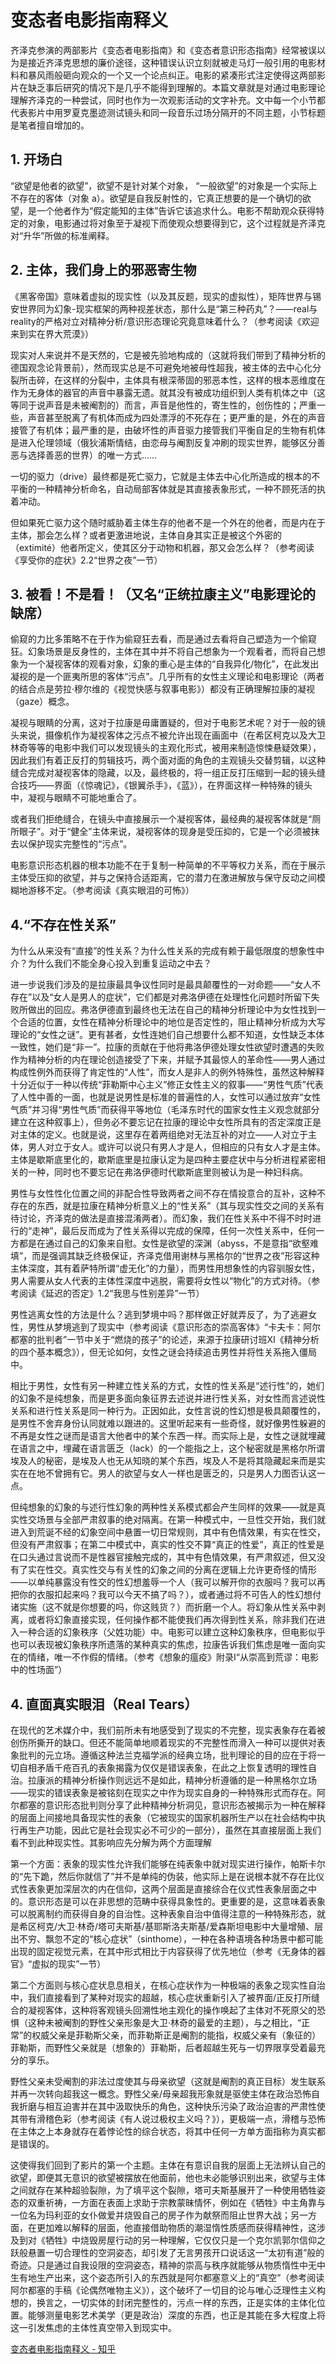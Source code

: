 # 变态者电影指南释义
 齐泽克参演的两部影片《变态者电影指南》和《变态者意识形态指南》经常被误以为是接近齐泽克思想的廉价途径，这种错误认识立刻就被走马灯一般引用的电影材料和暴风雨般砸向观众的一个又一个论点纠正。电影的紧凑形式注定使得这两部影片在缺乏事后研究的情况下是几乎不能得到理解的。本篇文章就是对通过电影理论理解齐泽克的一种尝试，同时也作为一次观影活动的文字补充。文中每一个小节都代表影片中用罗夏克墨迹测试镜头和同一段音乐过场分隔开的不同主题，小节标题是笔者擅自增加的。

## 1. 开场白

“欲望是他者的欲望”，欲望不是针对某个对象， “一般欲望”的对象是一个实际上不存在的客体（对象 a）。欲望是自我反射性的，它真正想要的是一个确切的欲望，是一个他者作为“假定能知的主体”告诉它该追求什么。电影不帮助观众获得特定的对象，电影通过将对象至于凝视下而使观众想要得到它，这个过程就是齐泽克对“升华”所做的标准阐释。

## 2. 主体，我们身上的邪恶寄生物

《黑客帝国》意味着虚拟的现实性（以及其反题，现实的虚拟性），矩阵世界与锡安世界同为幻象-现实框架的两种视差状态，那什么是“第三种药丸”？——real与reality的严格对立对精神分析/意识形态理论究竟意味着什么？（参考阅读《欢迎来到实在界大荒漠》）

现实对人来说并不是天然的，它是被先验地构成的（这就将我们带到了精神分析的德国观念论背景前），然而现实总是不可避免地被母性超我，被主体的去中心化分裂所击碎，在这样的分裂中，主体具有根深蒂固的邪恶本性，这样的根本恶维度在作为无身体的器官的声音中暴露无遗。就其没有被成功组织到人类有机体之中（这等同于说声音是未被阉割的）而言，声音是他性的，寄生性的，创伤性的；严重一些，声音甚至脱离了有机体而成为四处漂浮的不死存在；更严重的是，外在的声音接管了有机体；最严重的是，由破坏性的声音驱力接管我们平衡自足的生物有机体是进入伦理领域（俄狄浦斯情结，由恋母与阉割反复冲刷的现实世界，能够区分善恶与选择善恶的世界）的唯一方式……

一切的驱力（drive）最终都是死亡驱力，它就是主体去中心化所造成的根本的不平衡的一种精神分析命名，自动局部客体就是其直接表象形式，一种不顾死活的执着冲动。

但如果死亡驱力这个随时威胁着主体生存的他者不是一个外在的他者，而是内在于主体，那会怎么样？或者更激进地说，主体自身其实正是被这个外密的（extimité）他者所定义，使其区分于动物和机器，那又会怎么样？（参考阅读《享受你的症状》2.2“世界之夜”一节）

## 3. 被看！不是看！（又名“正统拉康主义”电影理论的缺席）

偷窥的力比多策略不在于作为偷窥狂去看，而是通过去看将自己塑造为一个偷窥狂。幻象场景是反身性的，主体在其中并不将自己想象为一个观看者，而将自己想象为一个凝视客体的观看对象，幻象的重心是主体的“自我异化/物化”，在此发出凝视的是一个匪夷所思的客体“污点”。几乎所有的女性主义理论和电影理论（两者的结合点是劳拉·穆尔维的《视觉快感与叙事电影》）都没有正确理解拉康的凝视（gaze）概念。

凝视与眼睛的分离，这对于拉康是毋庸置疑的，但对于电影艺术呢？对于一般的镜头来说，摄像机作为凝视客体之污点不被允许出现在画面中（在希区柯克以及大卫林奇等等的电影中我们可以发现镜头的主观化形式，被用来制造惊悚悬疑效果），因此我们有着正反打的剪辑技巧，两个面对面的角色的主观镜头交替剪辑，以这种缝合完成对凝视客体的隐藏，以及，最终极的，将一组正反打压缩到一起的镜头缝合技巧——界面（《惊魂记》，《银翼杀手》，《蓝》），在界面这样一种特殊的镜头中，凝视与眼睛不可能地重合了。

或者我们拒绝缝合，在镜头中直接展示一个凝视客体，最经典的凝视客体就是“厕所眼子”。对于“健全”主体来说，凝视客体的现身是受压抑的，它是一个必须被抹去以保护现实完整性的“污点”。

电影意识形态机器的根本功能不在于复制一种简单的不平等权力关系，而在于展示主体受压抑的欲望，并与之保持合适距离，它的潜力在激进解放与保守反动之间模糊地游移不定。（参考阅读《真实眼泪的可怖》）

## 4.“不存在性关系”

为什么从来没有“直接”的性关系？为什么性关系的完成有赖于最低限度的想象性中介？为什么我们不能全身心投入到重复运动之中去？

进一步说我们涉及的是拉康最具争议性同时是最具颠覆性的一对命题——“女人不存在”以及“女人是男人的症状”，它们都是对弗洛伊德在处理性化问题时所留下失败所做出的回应。弗洛伊德直到最终也无法在自己的精神分析理论中为女性找到一个合适的位置，女性在精神分析理论中的地位是否定性的，阻止精神分析成为大写理论的“女性之谜”。更有甚者，女性连她们自己想要什么都不知道，女性缺乏本体一致性，她们是“非一”。拉康的贡献在于他将弗洛伊德处理女性欲望时遭遇的失败作为精神分析的内在理论创造接受了下来，并赋予其最惊人的革命性——男人通过构成性例外而获得了肯定性的“人性”，而女人是非人的例外特殊性，虽然这种解释十分近似于一种以传统“菲勒斯中心主义”修正女性主义的叙事——“男性气质”代表了人性中善的一面，也就是说男性是标准的普遍性的人，女性可以通过放弃“女性气质”并习得“男性气质”而获得平等地位（毛泽东时代的国家女性主义观念就部分建立在这种叙事上），但务必不要忘记在拉康的理论中女性所具有的否定深度正是对主体的定义。也就是说，这里存在着两组绝对无法互补的对立——人对立于主体，男人对立于女人。或许可以说只有男人才是人，但相应的只有女人才是主体。主体是歇斯底里化的，歇斯底里是拉康认定为是四种主要症状中与分析进程紧密相关的一种，同时也不要忘记在弗洛伊德时代歇斯底里则被认为是一种妇科病。

男性与女性性化位置之间的非配合性导致两者之间不存在情投意合的互补，这种不存在的东西，就是拉康在精神分析意义上的“性关系”（其与现实性交之间的关系有待讨论，齐泽克的做法是直接混淆两者）。而幻象，我们在性关系中不得不时时进行的“走神”，最后反而成为了性关系得以完成的保障，任何一次性关系中，任何一方都是在通过自己的幻象来自慰。女性是欲望的深渊（abyss，不是意指“欲壑难填”，而是强调其缺乏终极保证，齐泽克借用谢林与黑格尔的“世界之夜”形容这种主体深度，其有着萨特所谓“虚无化”的力量），而男性用想象性的内容驯服女性，男人需要从女人代表的主体性深度中逃脱，需要将女性以“物化”的方式对待。（参考阅读《延迟的否定》1.2“我思与性别差异”一节）

男性逃离女性的方法是什么？逃到梦境中吗？那样做正好就弄反了，为了逃避女性，男性从梦境逃到了现实中（参考阅读《意识形态的崇高客体》“卡夫卡：阿尔都塞的批判者”一节中关于“燃烧的孩子”的论述，来源于拉康研讨班Ⅺ《精神分析的四个基本概念》），但无论如何，女性之谜会持续追击男性并将性关系拖入僵局中。

相比于男性，女性有另一种建立性关系的方式，女性的性关系是“述行性”的，她们的幻象不是纯想象，而是更多面向象征界去述说并进行性关系，对女性而言述说性关系和进行性关系是同一种行为。正因如此，女性言说的性幻想是极具颠覆性的，是男性不舍弃身份认同就难以跟进的。这里听起来有一些奇怪，就好像男性躲避的不再是女性之谜而是语言大他者中的某个东西一样。而实际上是，女性之谜就埋藏在语言之中，埋藏在语言匮乏（lack）的一个能指之上，这个秘密就是黑格尔所谓埃及人的秘密，是埃及人也无从知晓的某个东西，埃及人不是将其隐藏起来而是实实在在地不曾拥有它。男人的欲望与女人一样也是匮乏的，只是男人力图否认这一点。

但纯想象的幻象的与述行性幻象的两种性关系模式都会产生同样的效果——就是真实性交场景与全部严肃叙事的绝对隔离。在第一种模式中，一旦性交开始，我们就进入到荒诞不经的幻象空间中悬置一切日常规则，其中有色情效果，有实在性交，但没有严肃叙事；在第二中模式中，真实的性交不算“真正的性爱”，真正的性爱是在口头通过言说而不是性器官接触完成的，其中有色情效果，有严肃叙述，但又没有了实在性交。真实性交与有关性的幻象之间的分离在逻辑上允许更奇怪的情形——以单纯暴露没有性交的性幻想羞辱一个人（我可以解开你的衣服吗？我可以再把你的衣服扣起来吗？我可以今天不搞了吗？），或者通过将不可告人的性幻想付诸实施（这不就是你想要的吗，你这贱货？）而折磨一个人。将幻象从性关系中剥离，或者将幻象直接实现，任何操作都不能使我们再次得到性关系，除非我们在进入一种合适的幻象秩序（父姓功能）中。电影可以建立这种幻象秩序，但电影似乎也可以表现被幻象秩序所遗落的某种真实的焦虑，拉康告诉我们焦虑是唯一面向实在的情绪，唯一不作假的情绪。（参考《想象的瘟疫》附录Ⅰ“从崇高到荒谬：电影中的性场面”）

## 4. 直面真实眼泪（Real Tears）

在现代的艺术媒介中，我们前所未有地感受到了现实的不完整，现实表象存在着被创伤所撕开的缺口。但还不能简单地顺着现实的不完整性而滑入一种可以提供对表象批判的元立场。遵循这种法兰克福学派的经典立场，批判理论的目的应在于将一切自相矛盾千疮百孔的表象揭露为仅仅是错误表象，在此之上恢复透明的理性自治。拉康派的精神分析操作则远远不是如此，精神分析遵循的是一种黑格尔立场——现实的错误表象是被铭刻在现实之中作为现实自身的一种特殊形式而存在。阿尔都塞的意识形态批判则分享了此种精神分析洞见，意识形态被揭示为一种在解释的层面上间接地具备现实性的表象（它被现实的国家机器所生产以在社会结构中执行再生产功能，因此它是社会现实必不可少的一部分），虽然在其直接层面上我们看不到此种现实性。其影响应先分解为两个方面理解

第一个方面：表象的现实性允许我们能够在纯表象中就对现实进行操作，帕斯卡尔的“先下跪，然后你就信了”并不是单纯的伪装，他实际上是在说根本就不存在比仪式性表象更加深层次的内在信仰，这两个层面是直接综合在仪式性表象层面之中的。意识形态是可以在非思想的范畴中获得具象性的。更重要的是，这意味着表象可以脱离制约而获得自身的自治性。这种表象自治中值得注意的一种特殊形态，就是希区柯克/大卫·林奇/塔可夫斯基/基耶斯洛夫斯基/爱森斯坦电影中大量增殖、层出不穷、飘忽不定的“核心症状”（sinthome），一种在各种语境各种场景中都可能出现的固定视觉元素，在其中形式相比于内容获得了优先地位（参考《无身体的器官》“虚拟的现实”一节）

第二个方面则与核心症状息息相关，在核心症状作为一种极端的表象之现实性自治中，我们直接看到了某种对现实的超越，核心症状重新引入了被界面/正反打所缝合的凝视客体，这种将客观镜头回溯性地主观化的操作唤起了主体对不死原父的恐惧（这种未被阉割的野性父亲形象是大卫·林奇的最爱的主题），与之相比，“正常”的权威父亲是菲勒斯父亲，而菲勒斯正是阉割的能指，权威父亲有（象征的）菲勒斯，而野性父亲就是（想象的）菲勒斯，后者超越生死与一切界限享受着最充分的享乐。

野性父亲未受阉割的非法过度使其与母亲欲望（这就是阉割的真正目标）发生联系并再一次转向超我这一概念。野性父亲/母亲超我形象就是驱使主体在政治恐怖自我折磨与相互迫害并在其中汲取快乐的角色，这种快乐污染了政治迫害的严肃性使其带有滑稽色彩（参考阅读《有人说过极权主义吗？》），更极端一点，滑稽与恐怖在主体之上本身就存在着悖论性的综合状态，将其中任何一方单方面指称为真实都是错误的。

这使得我们回到了影片的第一个主题。主体在有意识自我的层面上无法辨认自己的欲望，即便其无意识的欲望被摆放在他面前，他也未必能够识别出来，欲望与主体之间就存在某种超验裂隙，为了填平这个裂隙，塔可夫斯基展开了一种使用牺牲姿态的双重祈祷，一方面在表面上求助于宗教蒙昧情怀，例如在《牺牲》中主角靠与一位名为玛利亚的女仆做爱并烧毁自己的房子作为献祭而阻止世界大战；另一方面，在更加难以解释的层面，他直接借助物质的潮湿惰性质感而获得精神性，这涉及到对《牺牲》中烧毁房屋行动的另一种理解，它仅仅只是一个克尔凯郭尔信仰之跃般悬置一切合理性的空洞姿态，却引发了无言男孩开口说话这一“太初有道”般的奇迹。只是通过自我设限的空洞姿态，精神的崇高与秩序就能够从物质惰性中无中生有地生产出来，这个姿态所引入的东西就是阿尔都塞意义上的“真空”（参考阅读阿尔都塞的手稿《论偶然唯物主义》），这个破坏了一切目的论与唯心泛理性主义构想的，换言之，一切实体的封闭完整性的，污点一样的东西，正是实体的主体化位置。能够测量电影艺术美学（更是政治）深度的东西，也正是其能在多大程度上将这一引发焦虑的主体性真空带入到现实中。

[变态者电影指南释义 - 知乎](https://zhuanlan.zhihu.com/p/51927787) 